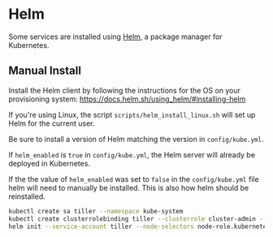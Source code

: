# Helm

Some services are installed using [Helm](https://helm.sh/), a package manager for Kubernetes.

## Manual Install

Install the Helm client by following the instructions for the OS on your provisioning system: https://docs.helm.sh/using_helm/#installing-helm

If you're using Linux, the script `scripts/helm_install_linux.sh` will set up Helm for the current user.

Be sure to install a version of Helm matching the version in `config/kube.yml`.

If `helm_enabled` is `true` in `config/kube.yml`, the Helm server will already be deployed in Kubernetes.

If the the value of `helm_enabled` was set to `false` in the `config/kube.yml` file helm will need to manually be installed. This is also how helm should be reinstalled.

```sh
kubectl create sa tiller --namespace kube-system
kubectl create clusterrolebinding tiller --clusterrole cluster-admin --serviceaccount=kube-system:tiller
helm init --service-account tiller --node-selectors node-role.kubernetes.io/master=true
```